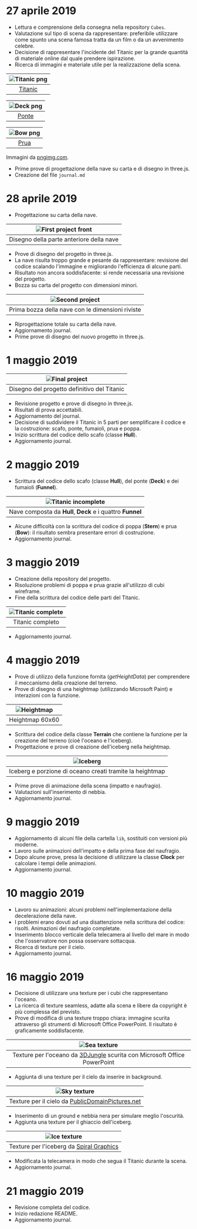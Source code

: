# 27 aprile 2019

* Lettura e comprensione della consegna nella repository `Cubes`.
* Valutazione sul tipo di scena da rappresentare: preferibile utilizzare come spunto una scena famosa tratta da un film o da un avvenimento celebre.
* Decisione di rappresentare l'incidente del Titanic per la grande quantità di materiale online dal quale prendere ispirazione.
* Ricerca di immagini e materiale utile per la realizzazione della scena.

| ![Titanic png](pics/titanic_PNG1.png) |
| :-----------------------------------: |
| [Titanic](https://pngimg.com/download/65349) |

| ![Deck png](pics/titanic_PNG40.png) |
| :---------------------------------: |
| [Ponte](https://pngimg.com/download/65388) |

| ![Bow png](pics/titanic_PNG37.png) |
| :--------------------------------: |
| [Prua](https://pngimg.com/download/65385) |

Immagini da [pngimg.com](https://pngimg.com).
* Prime prove di progettazione della nave su carta e di disegno in three.js.
* Creazione del file `journal.md`

# 28 aprile 2019

* Progettazione su carta della nave.

| ![First project front](pics/primo_progetto.jpg) |
| :---------------------------------------------: |
| Disegno della parte anteriore della nave |

* Prove di disegno del progetto in three.js.
* La nave risulta troppo grande e pesante da rappresentare: revisione del codice scalando l'immagine e migliorando l'efficienza di alcune parti.
* Risultato non ancora soddisfacente: si rende necessaria una revisione del progetto.
* Bozza su carta del progetto con dimensioni minori.

| ![Second project](pics/bozza_progetto.jpg) |
| :----------------------------------------: |
| Prima bozza della nave con le dimensioni riviste |

* Riprogettazione totale su carta della nave.
* Aggiornamento journal.
* Prime prove di disegno del nuovo progetto in three.js.

# 1 maggio 2019

| ![Final project](pics/progetto_definitivo.jpg) |
| :--------------------------------------------: |
| Disegno del progetto definitivo del Titanic |

* Revisione progetto e prove di disegno in three.js.
* Risultati di prova accettabili.
* Aggiornamento del journal.
* Decisione di suddividere il Titanic in 5 parti per semplificare il codice e la costruzione: scafo, ponte, fumaioli, prua e poppa.
* Inizio scrittura del codice dello scafo (classe **Hull**).
* Aggiornamento journal.

# 2 maggio 2019

* Scrittura del codice dello scafo (classe **Hull**), del ponte (**Deck**) e dei fumaioli (**Funnel**).

| ![Titanic incomplete](pics/titanic_scr_1.png) |
| :-------------------------------------------: |
| Nave composta da **Hull**, **Deck** e i quattro **Funnel** |

* Alcune difficoltà con la scrittura del codice di poppa (**Stern**) e prua (**Bow**): il risultato sembra presentare errori di costruzione.
* Aggiornamento journal.

# 3 maggio 2019

* Creazione della repository del progetto.
* Risoluzione problemi di poppa e prua grazie all'utilizzo di cubi wireframe.
* Fine della scrittura del codice delle parti del Titanic.

| ![Titanic complete](pics/titanic_scr_2.png) |
| :-----------------------------------------: |
| Titanic completo |

* Aggiornamento journal.

# 4 maggio 2019

* Prove di utilizzo della funzione fornita (*getHeightData*) per comprendere il meccanismo della creazione del terreno.
* Prove di disegno di una heightmap (utilizzando Microsoft Paint) e interazioni con la funzione.

| ![Heightmap](textures/heightmap.png) |
| :------------------------------: |
| Heightmap 60x60 |

* Scrittura del codice della classe **Terrain** che contiene la funzione per la creazione del terreno (cioè l'oceano e l'iceberg).
* Progettazione e prove di creazione dell'iceberg nella heightmap.

| ![Iceberg](pics/heightmap_iceberg.png) |
| :------------------------------------: |
| Iceberg e porzione di oceano creati tramite la heightmap |

* Prime prove di animazione della scena (impatto e naufragio).
* Valutazioni sull'inserimento di nebbia.
* Aggiornamento journal.

# 9 maggio 2019

* Aggiornamento di alcuni file della cartella `lib`, sostituiti con versioni più moderne.
* Lavoro sulle animazioni dell'impatto e della prima fase del naufragio.
* Dopo alcune prove, presa la decisione di utilizzare la classe **Clock** per calcolare i tempi delle animazioni.
* Aggiornamento journal.

# 10 maggio 2019

* Lavoro su animazioni: alcuni problemi nell'implementazione della decelerazione della nave.
* I problemi erano dovuti ad una disattenzione nella scrittura del codice: risolti. Animazioni del naufragio completate.
* Inserimento blocco verticale della telecamera al livello del mare in modo che l'osservatore non possa osservare sottacqua.
* Ricerca di texture per il cielo.
* Aggiornamento journal.

# 16 maggio 2019

* Decisione di utilizzare una texture per i cubi che rappresentano l'oceano.
* La ricerca di texture seamless, adatte alla scena e libere da copyright è più complessa del previsto.
* Prove di modifica di una texture troppo chiara: immagine scurita attraverso gli strumenti di Microsoft Office PowerPoint. Il risultato è graficamente soddisfacente.

| ![Sea texture](textures/sea.png) |
| :------------------------------: |
| Texture per l'oceano da [3DJungle](https://3djungle.net/textures/water/1832/) scurita con Microsoft Office PowerPoint |

* Aggiunta di una texture per il cielo da inserire in background.

| ![Sky texture](textures/sky.jpg) |
| :------------------------------: |
| Texture per il cielo da [PublicDomainPictures.net](https://www.publicdomainpictures.net/en/view-image.php?image=9767&picture=starry-night) |

* Inserimento di un ground e nebbia nera per simulare meglio l'oscurità.
* Aggiunta una texture per il ghiaccio dell'iceberg.

| ![Ice texture](textures/ice.jpg) |
| :------------------------------: |
| Texture per l'iceberg da [Spiral Graphics](http://spiralgraphics.biz/packs/snow_ice/index.htm?23#anchor) |

* Modificata la telecamera in modo che segua il Titanic durante la scena.
* Aggiornamento journal.

# 21 maggio 2019

* Revisione completa del codice.
* Inizio redazione README.
* Aggiornamento journal.

